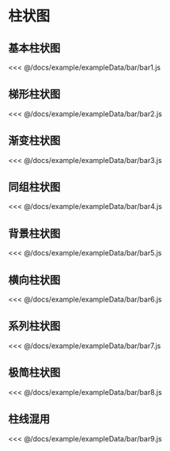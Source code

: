 # 柱状图

## 基本柱状图

<demo :option="bar1" />

<fold-box>
<<< @/docs/example/exampleData/bar/bar1.js
</fold-box>

## 梯形柱状图

<demo :option="bar2" />

<fold-box>
<<< @/docs/example/exampleData/bar/bar2.js
</fold-box>

## 渐变柱状图

<demo :option="bar3" />

<fold-box>
<<< @/docs/example/exampleData/bar/bar3.js
</fold-box>

## 同组柱状图

<demo :option="bar4" />

<fold-box>
<<< @/docs/example/exampleData/bar/bar4.js
</fold-box>

## 背景柱状图

<demo :option="bar5" />

<fold-box>
<<< @/docs/example/exampleData/bar/bar5.js
</fold-box>

## 横向柱状图

<demo :option="bar6" />

<fold-box>
<<< @/docs/example/exampleData/bar/bar6.js
</fold-box>

## 系列柱状图

<demo :option="bar7" />

<fold-box>
<<< @/docs/example/exampleData/bar/bar7.js
</fold-box>

## 极简柱状图

<demo :option="bar8" />

<fold-box>
<<< @/docs/example/exampleData/bar/bar8.js
</fold-box>

## 柱线混用

<demo :option="bar9" />

<fold-box>
<<< @/docs/example/exampleData/bar/bar9.js
</fold-box>

<script>
import bar1 from './exampleData/bar/bar1.js'
import bar2 from './exampleData/bar/bar2.js'
import bar3 from './exampleData/bar/bar3.js'
import bar4 from './exampleData/bar/bar4.js'
import bar5 from './exampleData/bar/bar5.js'
import bar6 from './exampleData/bar/bar6.js'
import bar7 from './exampleData/bar/bar7.js'
import bar8 from './exampleData/bar/bar8.js'
import bar9 from './exampleData/bar/bar9.js'

export default {
  data () {
    return {
      bar1,
      bar2,
      bar3,
      bar4,
      bar5,
      bar6,
      bar7,
      bar8,
      bar9
    }
  }
}
</script>